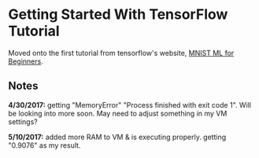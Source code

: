 Getting Started With TensorFlow Tutorial
========================================

Moved onto the first tutorial from tensorflow's website, [MNIST ML for Beginners](https://www.tensorflow.org/get_started/mnist/beginners).

Notes
--------
<b>4/30/2017:</b> getting "MemoryError" "Process finished with exit code 1". Will be looking into more soon. May need to adjust something in my VM settings?

<b>5/10/2017:</b> added more RAM to VM & is executing properly. getting "0.9076" as my result.